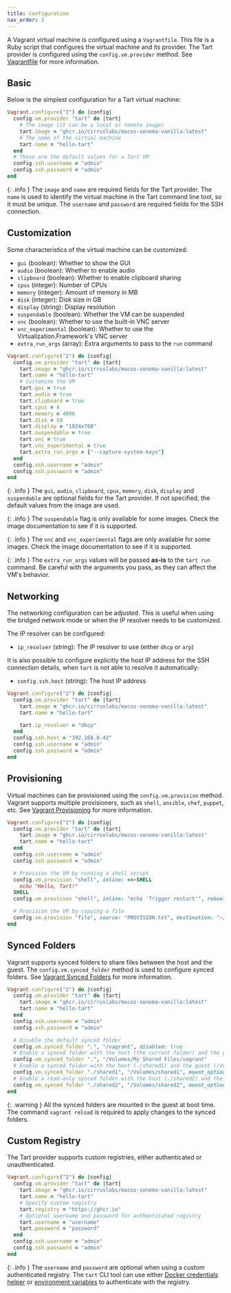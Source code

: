 ```yaml
---
title: Configuration
nav_order: 3
---
```


A Vagrant virtual machine is configured using a `Vagrantfile`.
This file is a Ruby script that configures the virtual machine and its provider.
The Tart provider is configured using the `config.vm.provider` method.
See [Vagrantfile](https://developer.hashicorp.com/vagrant/docs/vagrantfile) for more information.

## Basic

Below is the simplest configuration for a Tart virtual machine:

```ruby
Vagrant.configure("2") do |config|
  config.vm.provider "tart" do |tart|
    # The image (it can be a local or remote image)
    tart.image = "ghcr.io/cirruslabs/macos-sonoma-vanilla:latest"
    # The name of the virtual machine
    tart.name = "hello-tart"
  end
  # These are the default values for a Tart VM
  config.ssh.username = "admin"
  config.ssh.password = "admin"
end
```

{: .info }
The `image` and `name` are required fields for the Tart provider.
The `name` is used to identify the virtual machine in the Tart command line tool, so it must be unique.
The `username` and `password` are required fields for the SSH connection.

## Customization

Some characteristics of the virtual machine can be customized:
- `gui` (boolean): Whether to show the GUI
- `audio` (boolean): Whether to enable audio
- `clipboard` (boolean): Whether to enable clipboard sharing
- `cpus` (integer): Number of CPUs
- `memory` (integer): Amount of memory in MB
- `disk` (integer): Disk size in GB
- `display` (string): Display resolution
- `suspendable` (boolean): Whether the VM can be suspended
- `vnc` (boolean): Whether to use the built-in VNC server
- `vnc_experimental` (boolean): Whether to use the Virtualization.Framework's VNC server
- `extra_run_args` (array): Extra arguments to pass to the `run` command

```ruby
Vagrant.configure("2") do |config|
  config.vm.provider "tart" do |tart|
    tart.image = "ghcr.io/cirruslabs/macos-sonoma-vanilla:latest"
    tart.name = "hello-tart"
    # Customize the VM
    tart.gui = true
    tart.audio = true
    tart.clipboard = true
    tart.cpus = 4
    tart.memory = 4096
    tart.disk = 50
    tart.display = "1024x768"
    tart.suspendable = true
    tart.vnc = true
    tart.vnc_experimental = true
    tart.extra_run_args = ["--capture-system-keys"]
  end
  config.ssh.username = "admin"
  config.ssh.password = "admin"
end
```

{: .info }
The `gui`, `audio`, `clipboard`, `cpus`, `memory`, `disk`, `display` and `suspendable` are optional fields for the Tart provider.
If not specified, the default values from the image are used.

{: .info }
The `suspendable` flag is only available for some images.
Check the image documentation to see if it is supported.

{: .info }
The `vnc` and `vnc_experimental` flags are only available for some images.
Check the image documentation to see if it is supported.

{: .info }
The `extra_run_args` values will be passed **as-is** to the `tart run` command.
Be careful with the arguments you pass, as they can affect the VM's behavior.

## Networking

The networking configuration can be adjusted.
This is useful when using the bridged network mode or when the IP resolver needs to be customized.

The IP resolver can be configured:
- `ip_resolver` (string): The IP resolver to use (either `dhcp` or `arp`)

It is also possible to configure explicitly the host IP address for the SSH connection details, when `tart` is not able to resolve it automatically:
- `config.ssh.host` (string): The host IP address

```ruby
Vagrant.configure("2") do |config|
  config.vm.provider "tart" do |tart|
    tart.image = "ghcr.io/cirruslabs/macos-sonoma-vanilla:latest"
    tart.name = "hello-tart"

    tart.ip_resolver = "dhcp"
  end
  config.ssh.host = "192.168.0.42"
  config.ssh.username = "admin"
  config.ssh.password = "admin"
end
```

## Provisioning

Virtual machines can be provisioned using the `config.vm.provision` method.
Vagrant supports multiple provisioners, such as `shell`, `ansible`, `chef`, `puppet`, etc.
See [Vagrant Provisioning](https://www.vagrantup.com/docs/provisioning) for more information.

```ruby
Vagrant.configure("2") do |config|
  config.vm.provider "tart" do |tart|
    tart.image = "ghcr.io/cirruslabs/macos-sonoma-vanilla:latest"
    tart.name = "hello-tart"
  end
  config.ssh.username = "admin"
  config.ssh.password = "admin"

  # Provision the VM by running a shell script
  config.vm.provision "shell", inline: <<-SHELL
    echo "Hello, Tart!"
  SHELL
  config.vm.provision "shell", inline: "echo 'Trigger restart'", reboot: true

  # Provision the VM by copying a file
  config.vm.provision "file", source: "PROVISION.txt", destination: "~/"
end
```

## Synced Folders

Vagrant supports synced folders to share files between the host and the guest.
The `config.vm.synced_folder` method is used to configure synced folders.
See [Vagrant Synced Folders](https://www.vagrantup.com/docs/synced-folders) for more information.

```ruby
Vagrant.configure("2") do |config|
  config.vm.provider "tart" do |tart|
    tart.image = "ghcr.io/cirruslabs/macos-sonoma-vanilla:latest"
    tart.name = "hello-tart"
  end
  config.ssh.username = "admin"
  config.ssh.password = "admin"

  # Disable the default synced folder
  config.vm.synced_folder ".", "/vagrant", disabled: true
  # Enable a synced folder with the host (the current folder) and the guest (/Volumes/shared/vagrant)
  config.vm.synced_folder ".", "/Volumes/My Shared Files/vagrant"
  # Enable a synced folder with the host (./shared1) and the guest (/Volumes/shared1)
  config.vm.synced_folder "./shared1", "/Volumes/shared1", mount_options: ["tag=shared1"]
  # Enable a read-only synced folder with the host (./shared2) and the guest (/Volumes/shared2)
  config.vm.synced_folder "./shared2", "/Volumes/shared2", mount_options: ["mode=ro", "tag=shared2"]
end
```

{: .warning }
All the synced folders are mounted in the guest at boot time.
The command `vagrant reload` is required to apply changes to the synced folders.

## Custom Registry

The Tart provider supports custom registries, either authenticated or unauthenticated.

```ruby
Vagrant.configure("2") do |config|
  config.vm.provider "tart" do |tart|
    tart.image = "ghcr.io/cirruslabs/macos-sonoma-vanilla:latest"
    tart.name = "hello-tart"
    # Specify custom registry
    tart.registry = "https://ghcr.io"
    # Optional username and password for authenticated registry
    tart.username = "username"
    tart.password = "password"
  end
  config.ssh.username = "admin"
  config.ssh.password = "admin"
end
```

{: .info }
The `username` and `password` are optional when using a custom authenticated registry.
The `tart` CLI tool can use either [Docker credentials helper](https://docs.docker.com/engine/reference/commandline/login/#credential-helpers) or [environment variables](https://tart.run/integrations/vm-management/#working-with-a-remote-oci-container-registry) to authenticate with the registry.
